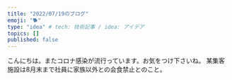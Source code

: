 ```yaml
---
title: "2022/07/19のブログ"
emoji: "🐕"
type: "idea" # tech: 技術記事 / idea: アイデア
topics: []
published: false
---
```

こんにちは。またコロナ感染が流行っています。お気をつけ下さいね。
某集客施設は8月末まで社員に家族以外との会食禁止とのこと。
